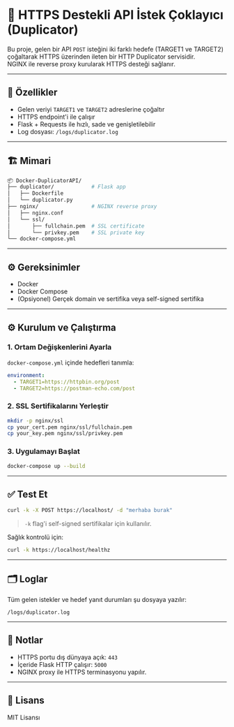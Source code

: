 # 🔁 HTTPS Destekli API İstek Çoklayıcı (Duplicator)

Bu proje, gelen bir API `POST` isteğini iki farklı hedefe (TARGET1 ve TARGET2) çoğaltarak HTTPS üzerinden ileten bir HTTP Duplicator servisidir.  
NGINX ile reverse proxy kurularak HTTPS desteği sağlanır.

---

## 🚀 Özellikler

- Gelen veriyi `TARGET1` ve `TARGET2` adreslerine çoğaltır
- HTTPS endpoint'i ile çalışır
- Flask + Requests ile hızlı, sade ve genişletilebilir
- Log dosyası: `/logs/duplicator.log`

---

## 🏗️ Mimari

```bash
📦 Docker-DuplicatorAPI/
├── duplicator/            # Flask app
│   ├── Dockerfile
│   └── duplicator.py
├── nginx/                 # NGINX reverse proxy
│   ├── nginx.conf
│   └── ssl/
│       ├── fullchain.pem  # SSL certificate
│       └── privkey.pem    # SSL private key
└── docker-compose.yml
```

---

## ⚙️ Gereksinimler

- Docker
- Docker Compose
- (Opsiyonel) Gerçek domain ve sertifika veya self-signed sertifika

---

## ⚙️ Kurulum ve Çalıştırma

### 1. Ortam Değişkenlerini Ayarla

`docker-compose.yml` içinde hedefleri tanımla:

```yaml
environment:
  - TARGET1=https://httpbin.org/post
  - TARGET2=https://postman-echo.com/post
```

### 2. SSL Sertifikalarını Yerleştir

```bash
mkdir -p nginx/ssl
cp your_cert.pem nginx/ssl/fullchain.pem
cp your_key.pem nginx/ssl/privkey.pem
```

### 3. Uygulamayı Başlat

```bash
docker-compose up --build
```

---

## ✅ Test Et

```bash
curl -k -X POST https://localhost/ -d "merhaba burak"
```

> `-k` flag'i self-signed sertifikalar için kullanılır.

Sağlık kontrolü için:

```bash
curl -k https://localhost/healthz
```

---

## 🗂 Loglar

Tüm gelen istekler ve hedef yanıt durumları şu dosyaya yazılır:

```
/logs/duplicator.log
```

---

## 📌 Notlar

- HTTPS portu dış dünyaya açık: `443`
- İçeride Flask HTTP çalışır: `5000`
- NGINX proxy ile HTTPS terminasyonu yapılır.

---

## 📜 Lisans

MIT Lisansı
